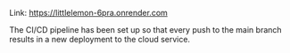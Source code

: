 Link: https://littlelemon-6pra.onrender.com

The CI/CD pipeline has been set up so that every push to the main branch results in a new deployment to the cloud service.
